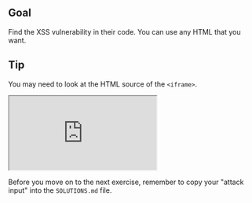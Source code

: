 ## Goal

Find the XSS vulnerability in their code. You can use any HTML that you want.

## Tip

You may need to look at the HTML source of the `<iframe>`.

<iframe src='http://localhost:4150'></iframe>

Before you move on to the next exercise, remember to copy your "attack input" into the `SOLUTIONS.md` file.
